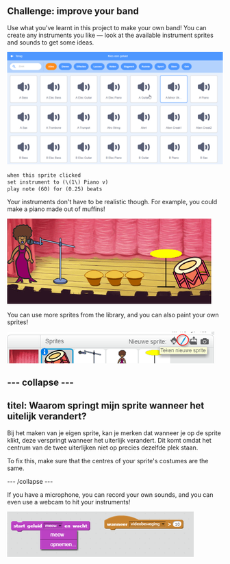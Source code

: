 ## Challenge: improve your band

Use what you've learnt in this project to make your own band! You can create any instruments you like — look at the available instrument sprites and sounds to get some ideas.

![screenshot](images/band-ideas-sounds.png)

```blocks3
when this sprite clicked
set instrument to (\(1\) Piano v)
play note (60) for (0.25) beats
```

Your instruments don't have to be realistic though. For example, you could make a piano made out of muffins!

![screenshot](images/band-piano.png)

You can use more sprites from the library, and you can also paint your own sprites!

![screenshot](images/band-draw.png)

## \--- collapse \---

## titel: Waarom springt mijn sprite wanneer het uitelijk verandert?

Bij het maken van je eigen sprite, kan je merken dat wanneer je op de sprite klikt, deze verspringt wanneer het uiterlijk verandert. Dit komt omdat het centrum van de twee uiterlijken niet op precies dezelfde plek staan.

To fix this, make sure that the centres of your sprite's costumes are the same.

\--- /collapse \---

If you have a microphone, you can record your own sounds, and you can even use a webcam to hit your instruments!

![screenshot](images/band-io.png)